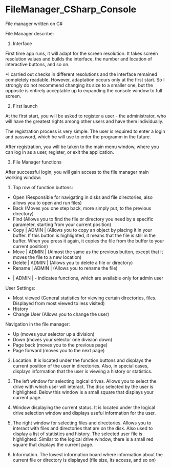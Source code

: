 # FileManager_CSharp_Console
File manager written on C# 

File Manager describe:

1. Interface

First time app runs, it will adapt for the screen resolution.
It takes screen resolution values and builds the interface,
the number and location of interactive buttons, and so on. 

*I carried out checks in different resolutions and the interface remained completely readable.
However, adaptation occurs only at the first start. 
So I strongly do not recommend changing its size to a smaller one, 
but the opposite is entirely acceptable up to expanding the console window to full screen.

2. First launch

At the first start, you will be asked to register a user - the administrator,
who will have the greatest rights among other users and have them individually.

The registration process is very simple. The user is required to enter a login and password, 
which he will use to enter the programm in the future.

After registration, you will be taken to the main menu window, 
where you can log in as a user, register, or exit the application.

3. File Manager functions

After successful login, you will gain access to the file manager main working window:

1) Top row of function buttons:

- Open (Responsible for navigating in disks and file directories, also allows you to open and run files)
- Back (Moves you one step back, more simply put, to the previous directory)
- Find (Allows you to find the file or directory you need by a specific parameter, starting from your current position)
- Copy | ADMIN | (Allows you to copy an object by placing it in your buffer. If this button is highlighted,
it means that the file is still in the buffer. When you press it again, it copies the file from the buffer to your current position)
- Move | ADMIN | (Almost the same as the previous button, except that it moves the file to a new location)
- Delete | ADMIN | (Allows you to delete a file or directory)
- Rename | ADMIN | (Allows you to rename the file)

* | ADMIN | - indicates functions, which are available only for admin user

User Settings:
- Most viewed (General statistics for viewing certain directories, files. Displayed from most viewed to less visited)
- History
- Change User (Allows you to change the user)

Navigation in the file manager:
- Up (moves your selector up a division)
- Down (moves your selector one division down)
- Page back (moves you to the previous page)
- Page forward (moves you to the next page)

2) Location. It is located under the function buttons and displays the current position of the user in directories.
Also, in special cases, displays information that the user is viewing a history or statistics.

3) The left window for selecting logical drives. Allows you to select the drive with which user will interact.
The disc selected by the user is highlighted. Below this window is a small square that displays your current page.

4) Window displaying the current status.
It is located under the logical drive selection window and displays useful information for the user.

5) The right window for selecting files and directories. 
Allows you to interact with files and directories that are on the disk. 
Also used to display a list of statistics and history. The selected user file is highlighted. 
Similar to the logical drive window, there is a small red square that displays the current page.

6) Information. 
The lowest information board where information about the current file or directory is displayed 
(file size, its access, and so on)
